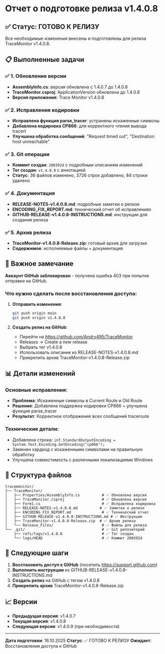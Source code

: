 # Отчет о подготовке релиза v1.4.0.8

## ✅ Статус: ГОТОВО К РЕЛИЗУ

Все необходимые изменения внесены и подготовлены для релиза TraceMonitor v1.4.0.8.

## 📋 Выполненные задачи

### ✅ 1. Обновление версии
- **AssemblyInfo.cs**: версия обновлена с 1.4.0.7 до 1.4.0.8
- **TraceMonitor.csproj**: ApplicationVersion обновлена до 1.4.0.8
- **Версия приложения**: Trace Monitor v1.4.0.8

### ✅ 2. Исправления кодировки
- **Исправлена функция parse_tracer**: устранены искаженные символы
- **Добавлена кодировка CP866**: для корректного чтения вывода tracert
- **Улучшена обработка сообщений**: "Request timed out", "Destination host unreachable"

### ✅ 3. Git операции
- **Коммит создан**: `200392d` с подробным описанием изменений
- **Тег создан**: `v1.4.0.8` с аннотацией
- **Статус**: 36 файлов изменено, 3726 строк добавлено, 84 строки удалено

### ✅ 4. Документация
- **RELEASE-NOTES-v1.4.0.8.md**: подробные заметки о релизе
- **ENCODING_FIX_REPORT.md**: технический отчет об исправлениях
- **GITHUB-RELEASE-v1.4.0.8-INSTRUCTIONS.md**: инструкции для создания релиза

### ✅ 5. Архив релиза
- **TraceMonitor-v1.4.0.8-Release.zip**: готовый архив для загрузки
- **Содержимое**: исполняемые файлы + документация

## 🚨 Важное замечание

**Аккаунт GitHub заблокирован** - получена ошибка 403 при попытке отправки на GitHub.

### Что нужно сделать после восстановления доступа:

1. **Отправить изменения**:
   ```bash
   git push origin main
   git push origin v1.4.0.8
   ```

2. **Создать релиз на GitHub**:
   - Перейти на https://github.com/Andry495/TraceMonitor
   - Releases → Create a new release
   - Выбрать тег v1.4.0.8
   - Использовать описание из RELEASE-NOTES-v1.4.0.8.md
   - Прикрепить архив TraceMonitor-v1.4.0.8-Release.zip

## 📊 Детали изменений

### Основные исправления:
- **Проблема**: Искаженные символы в Current Route и Old Route
- **Решение**: Добавлена поддержка кодировки CP866 + улучшена функция parse_tracer
- **Результат**: Корректное отображение всех сообщений traceroute

### Технические детали:
- Добавлена строка: `inf.StandardOutputEncoding = System.Text.Encoding.GetEncoding("cp866");`
- Заменен хардкод с искаженными символами на правильную обработку
- Улучшена совместимость с различными локализациями Windows

## 📁 Структура файлов

```
tracemonitor/
├── TraceMonitor/
│   ├── Properties/AssemblyInfo.cs          # ✅ Обновлена версия
│   ├── TraceMonitor.csproj                 # ✅ Обновлена версия
│   ├── Form1.cs                            # ✅ Исправлена кодировка
│   ├── RELEASE-NOTES-v1.4.0.8.md          # ✅ Заметки о релизе
│   ├── ENCODING_FIX_REPORT.md              # ✅ Технический отчет
│   ├── GITHUB-RELEASE-v1.4.0.8-INSTRUCTIONS.md # ✅ Инструкции
│   ├── TraceMonitor-v1.4.0.8-Release.zip  # ✅ Архив релиза
│   └── Release_Files/                      # ✅ Файлы для релиза
└── .git/                                   # ✅ Git репозиторий
    ├── refs/tags/v1.4.0.8                  # ✅ Тег создан
    └── logs/HEAD                           # ✅ Коммит 200392d
```

## 🎯 Следующие шаги

1. **Восстановить доступ к GitHub** (посетить https://support.github.com)
2. **Выполнить инструкции** из GITHUB-RELEASE-v1.4.0.8-INSTRUCTIONS.md
3. **Создать релиз** на GitHub с тегом v1.4.0.8
4. **Прикрепить архив** TraceMonitor-v1.4.0.8-Release.zip

## 📈 Версии

- **Предыдущая версия**: v1.4.0.7
- **Текущая версия**: v1.4.0.8
- **Следующая версия**: v1.4.0.9 (при необходимости)

---
**Дата подготовки**: 16.10.2025
**Статус**: ✅ ГОТОВО К РЕЛИЗУ
**Ожидает**: Восстановления доступа к GitHub
